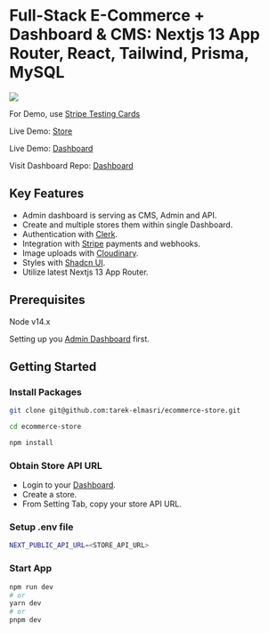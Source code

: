 # Full-Stack E-Commerce + Dashboard & CMS: Nextjs 13 App Router, React, Tailwind, Prisma, MySQL

![](https://res.cloudinary.com/dhcedk2iy/image/upload/v1688548820/store-demo_u84qd1.png)

For Demo, use [Stripe Testing Cards](https://stripe.com/docs/testing)

Live Demo: [Store](https://ecommerce-store-eight-ashy.vercel.app/)

Live Demo: [Dashboard](https://ecommerce-admin-hazel.vercel.app/7f240395-413a-4a38-9537-53a9eded7422)

Visit Dashboard Repo: [Dashboard](https://github.com/tarek-elmasri/ecommerce-admin)

## Key Features

- Admin dashboard is serving as CMS, Admin and API.
- Create and multiple stores them within single Dashboard.
- Authentication with [Clerk](https://clerk.com).
- Integration with [Stripe](https://stripe.com) payments and webhooks.
- Image uploads with [Cloudinary](https://cloudinary.com).
- Styles with [Shadcn UI](https://ui.shadcn.com).
- Utilize latest Nextjs 13 App Router.

## Prerequisites

Node v14.x

Setting up you [Admin Dashboard](https://github.com/tarek-elmasri/ecommerce-admin) first.

## Getting Started

### Install Packages

```bash
git clone git@github.com:tarek-elmasri/ecommerce-store.git

cd ecommerce-store

npm install
```

### Obtain Store API URL

- Login to your [Dashboard](https://github.com/tarek-elmasri/ecommerce-admin).
- Create a store.
- From Setting Tab, copy your store API URL.

### Setup .env file

```bash
NEXT_PUBLIC_API_URL=<STORE_API_URL>

```

### Start App

```bash
npm run dev
# or
yarn dev
# or
pnpm dev
```
